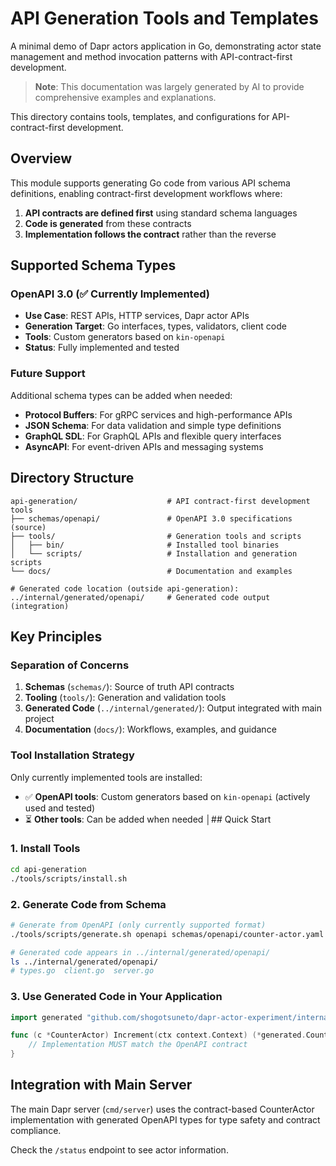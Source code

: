 # API Generation Tools and Templates

A minimal demo of Dapr actors application in Go, demonstrating actor state management and method invocation patterns with API-contract-first development.

> **Note**: This documentation was largely generated by AI to provide comprehensive examples and explanations.

This directory contains tools, templates, and configurations for API-contract-first development.

## Overview

This module supports generating Go code from various API schema definitions, enabling contract-first development workflows where:

1. **API contracts are defined first** using standard schema languages
2. **Code is generated** from these contracts
3. **Implementation follows the contract** rather than the reverse

## Supported Schema Types

### OpenAPI 3.0 (✅ Currently Implemented)
- **Use Case**: REST APIs, HTTP services, Dapr actor APIs
- **Generation Target**: Go interfaces, types, validators, client code
- **Tools**: Custom generators based on `kin-openapi`
- **Status**: Fully implemented and tested

### Future Support
Additional schema types can be added when needed:
- **Protocol Buffers**: For gRPC services and high-performance APIs
- **JSON Schema**: For data validation and simple type definitions  
- **GraphQL SDL**: For GraphQL APIs and flexible query interfaces
- **AsyncAPI**: For event-driven APIs and messaging systems

## Directory Structure

```
api-generation/                    # API contract-first development tools
├── schemas/openapi/               # OpenAPI 3.0 specifications (source)
├── tools/                         # Generation tools and scripts
│   ├── bin/                       # Installed tool binaries
│   └── scripts/                   # Installation and generation scripts
└── docs/                          # Documentation and examples

# Generated code location (outside api-generation):
../internal/generated/openapi/     # Generated code output (integration)
```

## Key Principles

### Separation of Concerns
1. **Schemas** (`schemas/`): Source of truth API contracts
2. **Tooling** (`tools/`): Generation and validation tools  
3. **Generated Code** (`../internal/generated/`): Output integrated with main project
4. **Documentation** (`docs/`): Workflows, examples, and guidance

### Tool Installation Strategy
Only currently implemented tools are installed:
- ✅ **OpenAPI tools**: Custom generators based on `kin-openapi` (actively used and tested)
- ⏳ **Other tools**: Can be added when needed
│## Quick Start

### 1. Install Tools
```bash
cd api-generation
./tools/scripts/install.sh
```

### 2. Generate Code from Schema
```bash
# Generate from OpenAPI (only currently supported format)
./tools/scripts/generate.sh openapi schemas/openapi/counter-actor.yaml

# Generated code appears in ../internal/generated/openapi/
ls ../internal/generated/openapi/
# types.go  client.go  server.go
```

### 3. Use Generated Code in Your Application
```go
import generated "github.com/shogotsuneto/dapr-actor-experiment/internal/generated/openapi"

func (c *CounterActor) Increment(ctx context.Context) (*generated.CounterState, error) {
    // Implementation MUST match the OpenAPI contract
}
```

## Integration with Main Server

The main Dapr server (`cmd/server`) uses the contract-based CounterActor implementation with generated OpenAPI types for type safety and contract compliance.

Check the `/status` endpoint to see actor information.